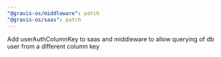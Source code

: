 ```yaml
---
"@gravis-os/middleware": patch
"@gravis-os/saas": patch
---
```


Add userAuthColumnKey to saas and middleware to allow querying of db user from a different column key
